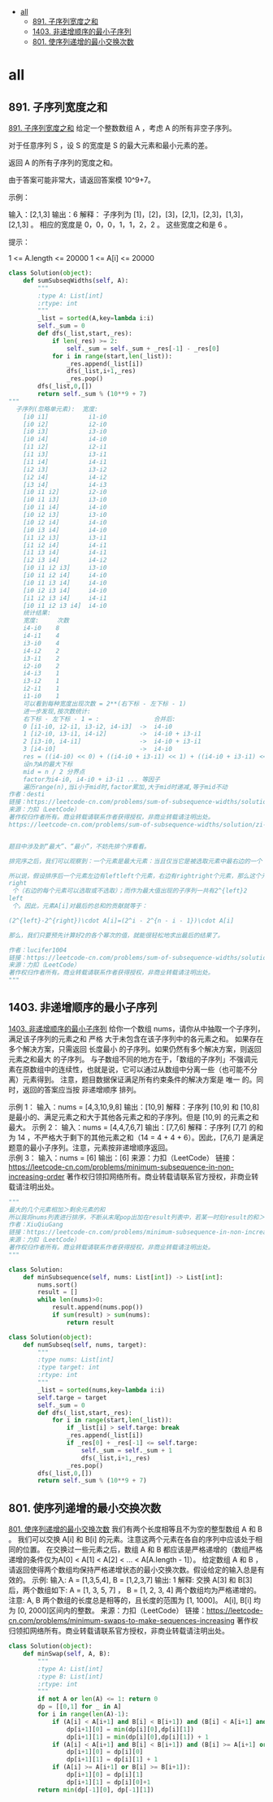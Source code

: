 <!-- TOC -->

- [all](#all)
    - [891. 子序列宽度之和](#891-子序列宽度之和)
    - [1403. 非递增顺序的最小子序列](#1403-非递增顺序的最小子序列)
    - [801. 使序列递增的最小交换次数](#801-使序列递增的最小交换次数)

<!-- /TOC -->

# all


## 891. 子序列宽度之和
[891. 子序列宽度之和](https://leetcode-cn.com/problems/sum-of-subsequence-widths/)
给定一个整数数组 A ，考虑 A 的所有非空子序列。

对于任意序列 S ，设 S 的宽度是 S 的最大元素和最小元素的差。

返回 A 的所有子序列的宽度之和。

由于答案可能非常大，请返回答案模 10^9+7。

 

示例：

输入：[2,1,3]
输出：6
解释：
子序列为 [1]，[2]，[3]，[2,1]，[2,3]，[1,3]，[2,1,3] 。
相应的宽度是 0，0，0，1，1，2，2 。
这些宽度之和是 6 。
 

提示：

1 <= A.length <= 20000
1 <= A[i] <= 20000

```py
class Solution(object):
    def sumSubseqWidths(self, A):
        """
        :type A: List[int]
        :rtype: int
        """
        _list = sorted(A,key=lambda i:i)
        self._sum = 0
        def dfs(_list,start,_res):
            if len(_res) >= 2:
                self._sum = self._sum + _res[-1] - _res[0]
            for i in range(start,len(_list)):
                _res.append(_list[i])
                dfs(_list,i+1,_res)
                _res.pop()
        dfs(_list,0,[])
        return self._sum % (10**9 + 7)
"""
  子序列(忽略单元素):  宽度:        
    [i0 i1]           i1-i0
    [i0 i2]           i2-i0
    [i0 i3]           i3-i0
    [i0 i4]           i4-i0
    [i1 i2]           i2-i1
    [i1 i3]           i3-i1
    [i1 i4]           i4-i1
    [i2 i3]           i3-i2
    [i2 i4]           i4-i2
    [i3 i4]           i4-i3
    [i0 i1 i2]        i2-i0
    [i0 i1 i3]        i3-i0
    [i0 i1 i4]        i4-i0
    [i0 i2 i3]        i3-i0
    [i0 i2 i4]        i4-i0
    [i0 i3 i4]        i4-i0
    [i1 i2 i3]        i3-i1
    [i1 i2 i4]        i4-i1
    [i1 i3 i4]        i4-i1
    [i2 i3 i4]        i4-i2
    [i0 i1 i2 i3]     i3-i0
    [i0 i1 i2 i4]     i4-i0
    [i0 i1 i3 i4]     i4-i0
    [i0 i2 i3 i4]     i4-i0
    [i1 i2 i3 i4]     i4-i1
    [i0 i1 i2 i3 i4]  i4-i0
    统计结果:
    宽度:     次数
    i4-i0    8
    i4-i1    4
    i3-i0    4
    i4-i2    2
    i3-i1    2
    i2-i0    2
    i4-i3    1
    i3-i2    1
    i2-i1    1
    i1-i0    1
    可以看到每种宽度出现次数 = 2**(右下标 - 左下标 - 1)
    进一步发现,按次数统计:
    右下标 - 左下标 - 1 = :               合并后:
    0 [i1-i0, i2-i1, i3-i2, i4-i3]  ->  i4-i0
    1 [i2-i0, i3-i1, i4-i2]         ->  i4-i0 + i3-i1
    2 [i3-i0, i4-i1]                ->  i4-i0 + i3-i1
    3 [i4-i0]                       ->  i4-i0
    res = ((i4-i0) << 0) + ((i4-i0 + i3-i1) << 1) + ((i4-i0 + i3-i1) << 2) + ((i4-i0) << 3)
    设n为A的最大下标
    mid = n / 2 分界点
    factor为i4-i0, i4-i0 + i3-i1 ... 等因子
    遍历range(n),当i小于mid时,factor累加,大于mid时递减,等于mid不动
作者：desti
链接：https://leetcode-cn.com/problems/sum-of-subsequence-widths/solution/zhu-bu-shou-si-ban-by-desti/
来源：力扣（LeetCode）
著作权归作者所有。商业转载请联系作者获得授权，非商业转载请注明出处。
https://leetcode-cn.com/problems/sum-of-subsequence-widths/solution/zi-xu-lie-kuan-du-zhi-he-by-leetcode/


题目中涉及到“最大”、“最小”，不妨先排个序看看。

排完序之后，我们可以观察到：一个元素是最大元素：当且仅当它是被选取元素中最右边的一个；一个元素是最小元素，当且仅当它是被选取元素中最左边的一个。

所以说，假设排序后一个元素左边有leftleft个元素，右边有rightright个元素，那么这个元素作为最小值出现的子序列一共有2^{right}2 
right
 个（右边的每个元素可以选取或不选取）；而作为最大值出现的子序列一共有2^{left}2 
left
 个。因此，元素A[i]对最后的总和的贡献就等于：

(2^{left}-2^{right})\cdot A[i]=(2^i - 2^{n - i - 1})\cdot A[i]

那么，我们只要预先计算好2的各个幂次的值，就能很轻松地求出最后的结果了。

作者：lucifer1004
链接：https://leetcode-cn.com/problems/sum-of-subsequence-widths/solution/pai-xu-shu-xue-by-lucifer1004/
来源：力扣（LeetCode）
著作权归作者所有。商业转载请联系作者获得授权，非商业转载请注明出处。
"""
```

## 1403. 非递增顺序的最小子序列
[1403. 非递增顺序的最小子序列](https://leetcode-cn.com/problems/minimum-subsequence-in-non-increasing-order)
给你一个数组 nums，请你从中抽取一个子序列，满足该子序列的元素之和 严格 大于未包含在该子序列中的各元素之和。
如果存在多个解决方案，只需返回 长度最小 的子序列。如果仍然有多个解决方案，则返回 元素之和最大 的子序列。
与子数组不同的地方在于，「数组的子序列」不强调元素在原数组中的连续性，也就是说，它可以通过从数组中分离一些（也可能不分离）元素得到。
注意，题目数据保证满足所有约束条件的解决方案是 唯一 的。同时，返回的答案应当按 非递增顺序 排列。
 
示例 1：
输入：nums = [4,3,10,9,8]
输出：[10,9]
解释：子序列 [10,9] 和 [10,8] 是最小的、满足元素之和大于其他各元素之和的子序列。但是 [10,9] 的元素之和最大。 
示例 2：
输入：nums = [4,4,7,6,7]
输出：[7,7,6]
解释：子序列 [7,7] 的和为 14 ，不严格大于剩下的其他元素之和（14 = 4 + 4 + 6）。因此，[7,6,7] 是满足题意的最小子序列。注意，元素按非递增顺序返回。  
示例 3：
输入：nums = [6]
输出：[6]
来源：力扣（LeetCode）
链接：https://leetcode-cn.com/problems/minimum-subsequence-in-non-increasing-order
著作权归领扣网络所有。商业转载请联系官方授权，非商业转载请注明出处。

```py
"""
最大的几个元素相加＞剩余元素的和
所以我将nums列表进行排序，不断从末尾pop出加在result列表中，若某一时刻result的和＞sum的和，则返回result
作者：XiuQiuGang
链接：https://leetcode-cn.com/problems/minimum-subsequence-in-non-increasing-order/solution/sortpai-xu-sumqiu-he-yong-shi-60msnei-cun-137mb-by/
来源：力扣（LeetCode）
著作权归作者所有。商业转载请联系作者获得授权，非商业转载请注明出处。
"""

class Solution:
    def minSubsequence(self, nums: List[int]) -> List[int]:
        nums.sort()
        result = []
        while len(nums)>0:
            result.append(nums.pop())
            if sum(result) > sum(nums):
                return result


```
```py
class Solution(object):
    def numSubseq(self, nums, target):
        """
        :type nums: List[int]
        :type target: int
        :rtype: int
        """
        _list = sorted(nums,key=lambda i:i)
        self.targe = target
        self._sum = 0
        def dfs(_list,start,_res):
            for i in range(start,len(_list)):
                if _list[i] > self.targe: break
                _res.append(_list[i])
                if _res[0] + _res[-1] <= self.targe:
                    self._sum = self._sum + 1
                    dfs(_list,i+1,_res)
                _res.pop()
        dfs(_list,0,[])
        return self._sum % (10**9 + 7)
```

## 801. 使序列递增的最小交换次数
[801. 使序列递增的最小交换次数](https://leetcode-cn.com/problems/minimum-swaps-to-make-sequences-increasing/)
我们有两个长度相等且不为空的整型数组 A 和 B 。
我们可以交换 A[i] 和 B[i] 的元素。注意这两个元素在各自的序列中应该处于相同的位置。
在交换过一些元素之后，数组 A 和 B 都应该是严格递增的（数组严格递增的条件仅为A[0] < A[1] < A[2] < ... < A[A.length - 1]）。
给定数组 A 和 B ，请返回使得两个数组均保持严格递增状态的最小交换次数。假设给定的输入总是有效的。
示例:
输入: A = [1,3,5,4], B = [1,2,3,7]
输出: 1
解释:
交换 A[3] 和 B[3] 后，两个数组如下:
A = [1, 3, 5, 7] ， B = [1, 2, 3, 4]
两个数组均为严格递增的。
注意:
A, B 两个数组的长度总是相等的，且长度的范围为 [1, 1000]。
A[i], B[i] 均为 [0, 2000]区间内的整数。
来源：力扣（LeetCode）
链接：https://leetcode-cn.com/problems/minimum-swaps-to-make-sequences-increasing
著作权归领扣网络所有。商业转载请联系官方授权，非商业转载请注明出处。
```py
class Solution(object):
    def minSwap(self, A, B):
        """
        :type A: List[int]
        :type B: List[int]
        :rtype: int
        """
        if not A or len(A) <= 1: return 0
        dp = [[0,1] for _ in A]
        for i in range(len(A)-1):
            if (A[i] < A[i+1] and B[i] < B[i+1]) and (B[i] < A[i+1] and A[i] < B[i+1]):
                dp[i+1][0] = min(dp[i][0],dp[i][1])
                dp[i+1][1] = min(dp[i][0],dp[i][1]) + 1
            if (A[i] < A[i+1] and B[i] < B[i+1]) and (B[i] >= A[i+1] or A[i] >= B[i+1]):
                dp[i+1][0] = dp[i][0]
                dp[i+1][1] = dp[i][1] + 1
            if (A[i] >= A[i+1] or B[i] >= B[i+1]):
                dp[i+1][0] = dp[i][1]
                dp[i+1][1] = dp[i][0]+1
        return min(dp[-1][0], dp[-1][1])
        
```